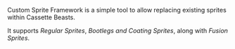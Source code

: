 Custom Sprite Framework is a simple tool to allow replacing existing sprites within Cassette Beasts.

It supports *Regular Sprites*, *Bootlegs and Coating Sprites*, along with *Fusion Sprites*.
